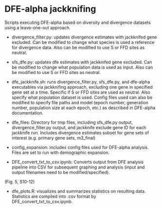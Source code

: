 # DFE-alpha jackknifing
Scripts executing DFE-alpha based on diversity and divergence datasets using a leave-one-out approach. 

- divergence_filter.py: updates divergence estimates with jackknifed gene excluded. Can be modified to change what species is used a reference for divergence data. Also can be modified to use S or FFD sites as neutral. 

- sfs_dfe.py: updates dfe estimates with jackknifed gene excluded. Can be modified to change what population data is used as input. Also can be modified to use S or FFD sites as neutral.  

- dfe_jackknife.sh: runs divergence_filter.py, sfs_dfe.py, and dfe-alpha executables via jackknifing approach, excluding one gene in specified gene set at a time. Specific if S or FFD sites are used as neutral. Also specify what population dataset is used. Config files used can also be modified to specify file paths and model (epoch number, generation number, population size at each epoch, etc.) as described in DFE-alpha documentation. 

- dfe_files: Directory for tmp files, including sfs_dfe.py output, divergence_filter.py output, and jackknife exclude gene ID for each jackknife run. Includes divergence estimates subset for gene sets of interest (e.g. primary gene sets, m3_final)

- config_expansion: includes config files used for DFE-alpha analysis. Files are set to run with demographic expansion. 

- DFE_convert_txt_to_csv.ipynb: Converts output from DFE analysis pipeline into CSV for subsequent graphing and analysis (input and output filenames need to be modified/specified). 

(Fig. 5, S10-12)
- dfe_plots.R: visualizes and summarizes statistics on resulting data. Statistics are compiled into .csv format by DFE_convert_txt_to_csv.ipynb. 
